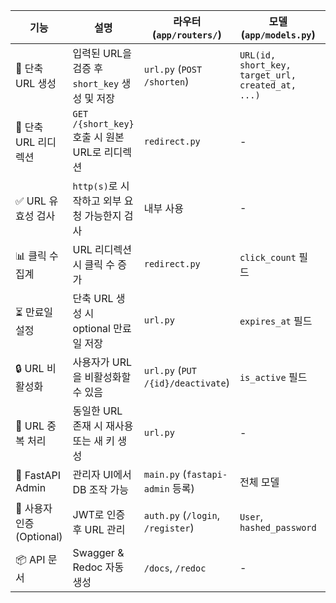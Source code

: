 | 기능                   | 설명                                   | 라우터 (`app/routers/`)              | 모델 (`app/models.py`)                              | CRUD (`app/crud.py`)       | 기타                     |
| -------------------- | ------------------------------------ | --------------------------------- | ------------------------------------------------- | -------------------------- | ---------------------- |
| 🔗 단축 URL 생성         | 입력된 URL을 검증 후 `short_key` 생성 및 저장    | `url.py` (`POST /shorten`)        | `URL(id, short_key, target_url, created_at, ...)` | `create_url()`             | `utils.is_url_valid()` |
| 🚀 단축 URL 리디렉션       | `GET /{short_key}` 호출 시 원본 URL로 리디렉션 | `redirect.py`                     | -                                                 | `get_url_by_short_key()`   | 클릭 수 증가 포함             |
| ✅ URL 유효성 검사         | `http(s)`로 시작하고 외부 요청 가능한지 검사        | 내부 사용                             | -                                                 | -                          | `utils.is_url_valid()` |
| 📊 클릭 수 집계           | URL 리디렉션 시 클릭 수 증가                   | `redirect.py`                     | `click_count` 필드                                  | `increment_click_count()`  | -                      |
| ⏳ 만료일 설정             | 단축 URL 생성 시 optional 만료일 저장          | `url.py`                          | `expires_at` 필드                                   | `is_url_expired()`         | -                      |
| 🔒 URL 비활성화          | 사용자가 URL을 비활성화할 수 있음                 | `url.py` (`PUT /{id}/deactivate`) | `is_active` 필드                                    | `deactivate_url()`         | -                      |
| 🧾 URL 중복 처리         | 동일한 URL 존재 시 재사용 또는 새 키 생성           | `url.py`                          | -                                                 | `get_url_by_target()`      | -                      |
| 📁 FastAPI Admin     | 관리자 UI에서 DB 조작 가능                    | `main.py` (`fastapi-admin` 등록)    | 전체 모델                                             | -                          | 별도 설정 필요               |
| 🔐 사용자 인증 (Optional) | JWT로 인증 후 URL 관리                     | `auth.py` (`/login`, `/register`) | `User`, `hashed_password`                         | `get_user_by_username()` 등 | 인증 미들웨어 필요             |
| 📦 API 문서            | Swagger & Redoc 자동 생성                | `/docs`, `/redoc`                 | -                                                 | -                          | FastAPI 기본 제공          |